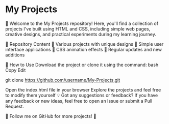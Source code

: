 # My Projects

📌 Welcome to the My Projects repository!
Here, you'll find a collection of projects I've built using HTML and CSS, including simple web pages, creative designs, and practical experiments during my learning journey.

📂 Repository Content
🔹 Various projects with unique designs
🔹 Simple user interface applications
🔹 CSS animation effects
🔹 Regular updates and new additions

🚀 How to Use
Download the project or clone it using the command:
bash
Copy
Edit

git clone https://github.com/username/My-Projects.git

Open the index.html file in your browser
Explore the projects and feel free to modify them yourself
💡 Got any suggestions or feedback?
If you have any feedback or new ideas, feel free to open an Issue or submit a Pull Request.

📌 Follow me on GitHub for more projects! 🎉
